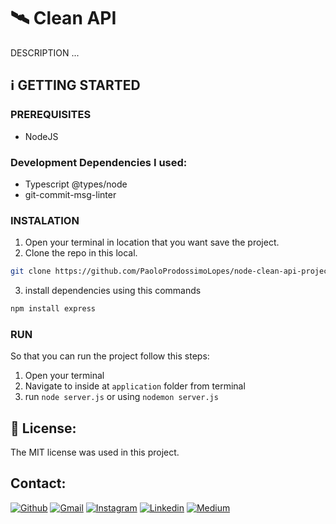 # 🛰️ Clean API
DESCRIPTION ...

## ℹ️  GETTING STARTED
### PREREQUISITES 
- NodeJS

### Development Dependencies I used:
- Typescript @types/node
- git-commit-msg-linter

### INSTALATION
1. Open your terminal in location that you want save the project.
2. Clone the repo in this local.
```sh
git clone https://github.com/PaoloProdossimoLopes/node-clean-api-project.git
```
3. install dependencies using this commands
```sh
npm install express
```
   
### RUN
So that you can run the project follow this steps:
1. Open your terminal
2. Navigate to inside at `application` folder from terminal
2. run `node server.js` or using `nodemon server.js`


## 📃 License:
The MIT license was used in this project.

## Contact:
[![Github](https://img.shields.io/badge/GitHub-black?style=for-the-badge&logo=github&logoColor=white)](https://github.com/PaoloProdossimoLopes)
[![Gmail](https://img.shields.io/badge/Gmail-black?style=for-the-badge&logo=gmail&logoColor=white)](mailto:paolo.prodossimo.lopes@gmail.com)
[![Instagram](https://img.shields.io/badge/Instagram-black?style=for-the-badge&logo=instagram&logoColor=white)](https://www.instagram.com/ios.dev.br/)
[![Linkedin](https://img.shields.io/badge/LinkedIn-black?style=for-the-badge&logo=linkedin&logoColor=white)](https://www.linkedin.com/in/paoloprodossimolopes/)
[![Medium](https://img.shields.io/badge/Medium-black?style=for-the-badge&logo=medium&logoColor=white)](https://medium.com/@pprodossimo)
